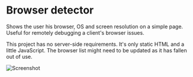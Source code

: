 Browser detector
================

Shows the user his browser, OS and screen resolution on a simple page. Useful for remotely debugging a client's browser issues.

This project has no server-side requirements. It's only static HTML and a little JavaScript. The browser list might need to be updated as it has fallen out of use.

![Screenshot](http://i.imgur.com/uL5jRcD.png)
